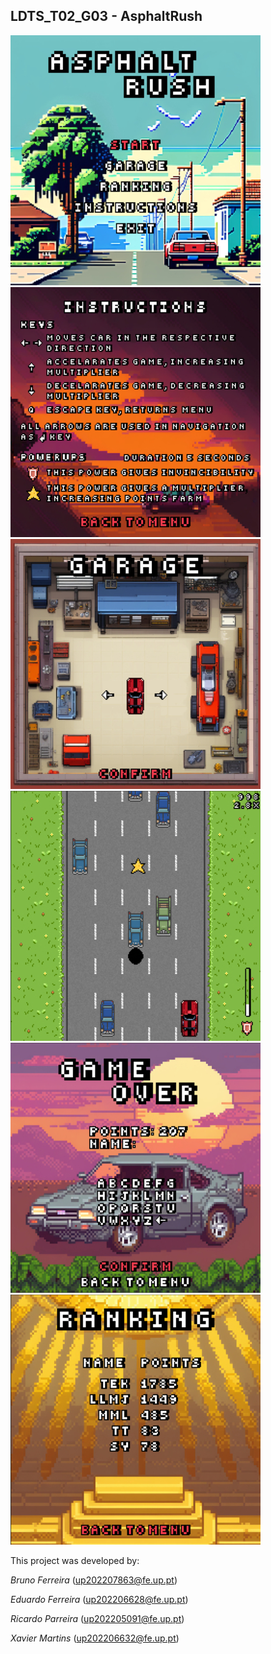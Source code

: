 ## LDTS_T02_G03 - AsphaltRush



![Main Menu Image](docs/images/MainMenu.png)
![Instructions Image](docs/images/Instructions.png)
![Garage Image](docs/images/Garage.png)
![Game Image](docs/images/Game.png)
![GameOver Image](docs/images/GameOver.png)
![Ranking Image](docs/images/Ranking.png)




This project was developed by:

*Bruno Ferreira* (up202207863@fe.up.pt)

*Eduardo Ferreira* (up202206628@fe.up.pt)

*Ricardo Parreira* (up202205091@fe.up.pt)

*Xavier Martins* (up202206632@fe.up.pt)

